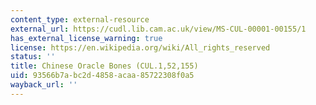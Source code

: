 ```yaml
---
content_type: external-resource
external_url: https://cudl.lib.cam.ac.uk/view/MS-CUL-00001-00155/1
has_external_license_warning: true
license: https://en.wikipedia.org/wiki/All_rights_reserved
status: ''
title: Chinese Oracle Bones (CUL.1,52,155)
uid: 93566b7a-bc2d-4858-acaa-85722308f0a5
wayback_url: ''
---
```

